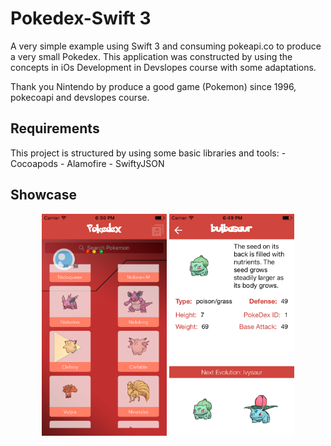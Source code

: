 # Pokedex-Swift 3

A very simple example using Swift 3 and consuming pokeapi.co to produce a very small Pokedex. This application was constructed by using the concepts in iOs Development in Devslopes course with some adaptations.

Thank you Nintendo by produce a good game (Pokemon) since 1996, pokecoapi and devslopes course.

## Requirements

This project is structured by using some basic libraries and tools:
	- Cocoapods
	- Alamofire
	- SwiftyJSON

Showcase
---
<p align="center">
  <img src="Screenshot/screen_home.png" width=200>
  <img src="Screenshot/screen_detail.png" width=200>
</p>
